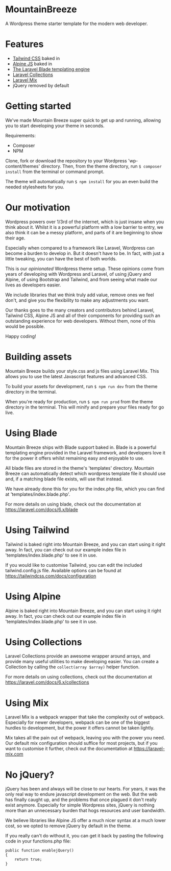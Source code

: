 # MountainBreeze
A Wordpress theme starter template for the modern web developer.

# Features
- [Tailwind CSS](https://tailwindcss.com) baked in
- [Alpine JS](https://github.com/alpinejs/alpine) baked in
- [The Laravel Blade templating engine](https://laravel.com/docs/6.x/blade)
- [Laravel Collections](https://laravel.com/docs/6.x/collections)
- [Laravel Mix](https://laravel-mix.com)
- jQuery removed by default

# Getting started
We've made Mountain Breeze super quick to get up and running, allowing you to start developing your theme in seconds.

Requirements:
- Composer
- NPM

Clone, fork or download the repository to your Wordpress 'wp-content/themes' directory. 
Then, from the theme directory, run ```$ composer install``` from the terminal or command prompt.

The theme will automatically run ```$ npm install``` for you an even build the needed stylesheets for you.

# Our motivation
Wordpress powers over 1/3rd of the internet, which is just insane when you think about it. Whilst it
is a powerful platform with a low barrier to entry, we also think it can be a messy platform, 
and parts of it are beginning to show their age. 

Especially when compared to a framework like Laravel, Wordpress can become a burden to develop in. 
But it doesn't have to be. In fact, with just a little tweaking, you can have the best of both worlds.

This is our *opinionated* Wordpress theme setup. These opinions come from years of developing with Wordpress
and Laravel, of using jQuery and Alpine, of using Bootstrap and Tailwind, and from seeing what made our lives as developers easier.

We include libraries that we think truly add value, remove ones we feel don't, 
and give you the flexibility to make any adjustments you want.

Our thanks goes to the many creators and contributors behind Laravel, Tailwind CSS, Alpine JS and all of
their components for providing such an outstanding experience for web developers. Without them, none of this
would be possible.

Happy coding!

# Building assets
Mountain Breeze builds your style.css and js files using Laravel Mix. This allows you to use the latest
Javascript features and advanced CSS.

To build your assets for development, run ```$ npm run dev``` from the theme directory in the terminal.

When you're ready for production, run ```$ npm run prod``` from the theme directory in the terminal. This
will minify and prepare your files ready for go live.

# Using Blade
Mountain Breeze ships with Blade support baked in. Blade is a powerful templating engine provided in the 
Laravel framework, and developers love it for the power it offers whilst remaining easy and enjoyable
to use.

All blade files are stored in the theme's 'templates' directory. Mountain Breeze can automatically detect
which wordpress template file it should use and, if a matching blade file exists, will use that instead.

We have already done this for you for the index.php file, which you can find at 'templates/index.blade.php'.

For more details on using blade, check out the documentation at https://laravel.com/docs/6.x/blade

# Using Tailwind
Tailwind is baked right into Mountain Breeze, and you can start using it right away. In fact, 
you can check out our example index file in 'templates/index.blade.php' to see it in use.

If you would like to customise Tailwind, you can edit the included tailwind.config.js file.
Available options can be found at https://tailwindcss.com/docs/configuration

# Using Alpine
Alpine is baked right into Mountain Breeze, and you can start using it right away. In fact,
you can check out our example index file in 'templates/index.blade.php' to see it in use.

# Using Collections
Laravel Collections provide an awesome wrapper around arrays, and provide many useful utilities
to make developing easier. You can create a Collection by calling the ```collect(array $array)```
helper function.

For more details on using collections, check out the documentation at https://laravel.com/docs/6.x/collections

# Using Mix
Laravel Mix is a webpack wrapper that take the complexity out of webpack. Especially for newer developers,
webpack can be one of the biggest hurdles to development, but the power it offers cannot be taken lightly.

Mix takes all the pain out of webpack, leaving you with the power you need. Our default mix configuration
should suffice for most projects, but if you want to customise it further, check out the documentation at
https://laravel-mix.com

# No jQuery?
jQuery has been and always will be close to our hearts. For years, it was the only real way to endure
javascript development on the web. But the web has finally caught up, and the problems that once plagued
it don't really exist anymore. Especially for simple Wordpress sites, jQuery is nothing more than an
unnecessary burden that hogs resources and user bandwidth.

We believe libraries like Alpine JS offer a much nicer syntax at a much lower cost, so we opted to remove
jQuery by default in the theme. 

If you really can't do without it, you can get it back by pasting the following code in your functions.php file:

```
public function enablejQuery()
{
    return true;
}
``` 
